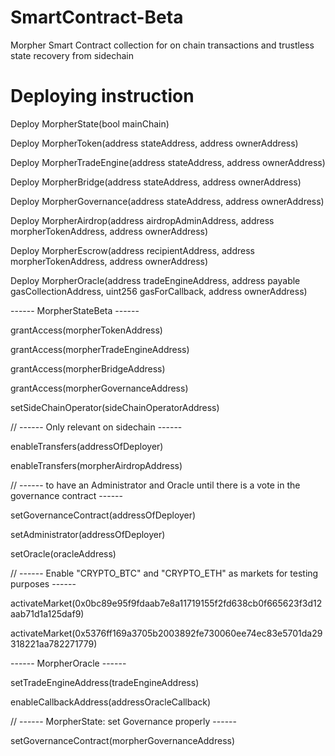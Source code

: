 # SmartContract-Beta
Morpher Smart Contract collection for on chain transactions and trustless state recovery from sidechain

# Deploying instruction

Deploy MorpherState(bool mainChain)

Deploy MorpherToken(address stateAddress, address ownerAddress)

Deploy MorpherTradeEngine(address stateAddress, address ownerAddress)

Deploy MorpherBridge(address stateAddress, address ownerAddress)

Deploy MorpherGovernance(address stateAddress, address ownerAddress)

Deploy MorpherAirdrop(address airdropAdminAddress, address morpherTokenAddress, address ownerAddress)

Deploy MorpherEscrow(address recipientAddress, address morpherTokenAddress, address ownerAddress)

Deploy MorpherOracle(address tradeEngineAddress, address payable gasCollectionAddress, uint256 gasForCallback, address ownerAddress)

------ MorpherStateBeta ------ 

grantAccess(morpherTokenAddress)

grantAccess(morpherTradeEngineAddress)

grantAccess(morpherBridgeAddress)

grantAccess(morpherGovernanceAddress)

setSideChainOperator(sideChainOperatorAddress)

// ------ Only relevant on sidechain ------ 

enableTransfers(addressOfDeployer)

enableTransfers(morpherAirdropAddress)

// ------ to have an Administrator and Oracle until there is a vote in the governance contract ------ 

setGovernanceContract(addressOfDeployer)

setAdministrator(addressOfDeployer)

setOracle(oracleAddress)

// ------ Enable "CRYPTO_BTC" and "CRYPTO_ETH" as markets for testing purposes ------ 

activateMarket(0x0bc89e95f9fdaab7e8a11719155f2fd638cb0f665623f3d12aab71d1a125daf9)

activateMarket(0x5376ff169a3705b2003892fe730060ee74ec83e5701da29318221aa782271779)

------ MorpherOracle ------ 

setTradeEngineAddress(tradeEngineAddress)

enableCallbackAddress(addressOracleCallback)

// ------ MorpherState: set Governance properly ------ 

setGovernanceContract(morpherGovernanceAddress)
